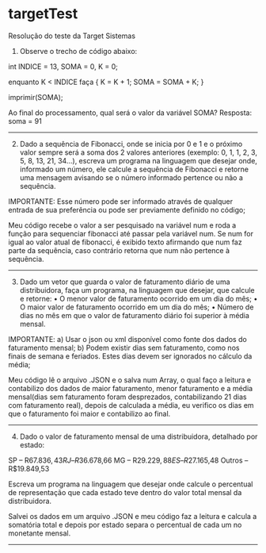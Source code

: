 # targetTest
Resolução do teste da Target Sistemas
1) Observe o trecho de código abaixo:

int INDICE = 13, SOMA = 0, K = 0;

enquanto K < INDICE faça
{
K = K + 1;
SOMA = SOMA + K;
}

imprimir(SOMA);

Ao final do processamento, qual será o valor da variável SOMA? 
Resposta: soma = 91

-------------------------------------------------------------------------------------------------
2) Dado a sequência de Fibonacci, onde se inicia por 0 e 1 e o próximo valor sempre será a soma dos 2 valores anteriores (exemplo: 0, 1, 1, 2, 3, 5, 8, 13, 21, 34...), escreva um programa na linguagem que desejar onde, informado um número, ele calcule a sequência de Fibonacci e retorne uma mensagem avisando se o número informado pertence ou não a sequência.

IMPORTANTE:
Esse número pode ser informado através de qualquer entrada de sua preferência ou pode ser previamente definido no código;

Meu código recebe o valor a ser pesquisado na variável num e roda a função para sequenciar fibonacci até passar pela variável num.
Se num for igual ao valor atual de fibonacci, é exibido texto afirmando que num faz parte da sequência, caso contrário retorna que num não pertence à sequência.

-------------------------------------------------------------------------------------------------
3) Dado um vetor que guarda o valor de faturamento diário de uma distribuidora, faça um programa, na linguagem que desejar, que calcule e retorne:
• O menor valor de faturamento ocorrido em um dia do mês;
• O maior valor de faturamento ocorrido em um dia do mês;
• Número de dias no mês em que o valor de faturamento diário foi superior à média mensal.

IMPORTANTE:
a) Usar o json ou xml disponível como fonte dos dados do faturamento mensal;
b) Podem existir dias sem faturamento, como nos finais de semana e feriados. Estes dias devem ser ignorados no cálculo da média;

Meu código lê o arquivo .JSON e o salva num Array, o qual faço a leitura e contabilizo dos dados de maior faturamento, menor faturamento e a média mensal(dias sem faturamento foram desprezados, contabilizando 21 dias com faturamento real), depois de calculada a média, eu verifico os dias em que o faturamento foi maior e contabilizo ao final.

-------------------------------------------------------------------------------------------------
4) Dado o valor de faturamento mensal de uma distribuidora, detalhado por estado:

SP – R$67.836,43
RJ – R$36.678,66
MG – R$29.229,88
ES – R$27.165,48
Outros – R$19.849,53

Escreva um programa na linguagem que desejar onde calcule o percentual de representação que cada estado teve dentro do valor total mensal da distribuidora.

Salvei os dados em um arquivo .JSON e meu código faz a leitura e calcula a somatória total e depois por estado separa o percentual de cada um no monetante mensal.

-------------------------------------------------------------------------------------------------
